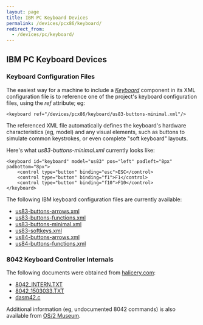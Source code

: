 ```yaml
---
layout: page
title: IBM PC Keyboard Devices
permalink: /devices/pcx86/keyboard/
redirect_from:
  - /devices/pc/keyboard/
---
```


IBM PC Keyboard Devices
---

### Keyboard Configuration Files

The easiest way for a machine to include a *[Keyboard](/docs/pcx86/keyboard/)* component in its XML configuration file
is to reference one of the project's keyboard configuration files, using the *ref* attribute; eg:

	<keyboard ref="/devices/pcx86/keyboard/us83-buttons-minimal.xml"/>

The referenced XML file automatically defines the keyboard's hardware characteristics (eg, model) and
any visual elements, such as buttons to simulate common keystrokes, or even complete "soft keyboard" layouts. 

Here's what *us83-buttons-minimal.xml* currently looks like:

	<keyboard id="keyboard" model="us83" pos="left" padleft="8px" padbottom="8px">
	    <control type="button" binding="esc">ESC</control>
	    <control type="button" binding="f1">F1</control>
	    <control type="button" binding="f10">F10</control>
	</keyboard>

The following IBM keyboard configuration files are currently available:

- [us83-buttons-arrows.xml](us83-buttons-arrows.xml)
- [us83-buttons-functions.xml](us83-buttons-functions.xml)
- [us83-buttons-minimal.xml](us83-buttons-minimal.xml)
- [us83-softkeys.xml](us83-softkeys.xml)
- [us84-buttons-arrows.xml](us84-buttons-arrows.xml)
- [us84-buttons-functions.xml](us84-buttons-functions.xml)

### 8042 Keyboard Controller Internals

The following documents were obtained from [halicery.com](http://halicery.com/):

- [8042_INTERN.TXT](8042_INTERN.TXT)
- [8042_1503033.TXT](8042_1503033.TXT)
- [dasm42.c](dasm42.c)

Additional information (eg, undocumented 8042 commands) is also available from [OS/2 Museum](http://www.os2museum.com/wp/?p=589).
